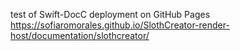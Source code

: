 test of Swift-DocC deployment on GitHub Pages 
https://sofiaromorales.github.io/SlothCreator-render-host/documentation/slothcreator/
